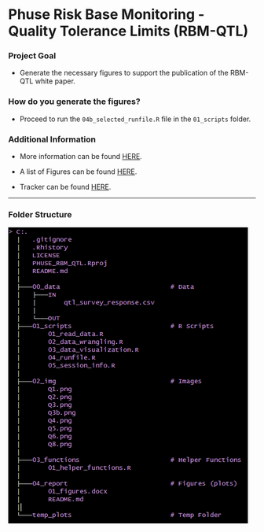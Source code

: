 # Phuse Risk Base Monitoring - Quality Tolerance Limits (RBM-QTL)

### Project Goal

-   Generate the necessary figures to support the publication of the RBM-QTL white paper.

### How do you generate the figures?

-   Proceed to run the `04b_selected_runfile.R` file in the `01_scripts` folder.

### Additional Information

-   More information can be found [HERE](https://advance.phuse.global/display/WEL/Quality+Tolerance+Limits).

-   A list of Figures can be found [HERE](https://github.com/poncest/PHUSE_RBM_QTL/tree/main/04_report).

-   Tracker can be found [HERE](https://github.com/poncest/PHUSE_RBM_QTL/tree/main/04_report).

------------------------------------------------------------------------

### Folder Structure

![](02_img/folder_tree_stucture.png "tree")
